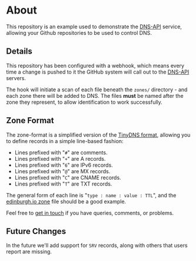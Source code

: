 
About
=====

This repository is an example used to demonstrate the [DNS-API](http://dns-api.com/) service, allowing your Github repositories to be used to control DNS.


Details
-------

This repository has been configured with a webhook, which means every time a change is pushed to it the GitHub system will call out to the [DNS-API](http://dns-api.com/) servers.

The hook will initiate a scan of each file beneath the `zones/` directory - and each zone there will be added to DNS.  The files __must__ be named after the zone they represent, to allow identification to work successfully.


Zone Format
-----------

The zone-format is a simplified version of the [TinyDNS  format](http://cr.yp.to/djbdns/tinydns-data.html), allowing you to define records in a simple line-based fashion:


* Lines prefixed with "`#`" are comments.
* Lines prefixed with "`+`" are A records.
* Lines prefixed with "`6`" are IPv6 records.
* Lines prefixed with "`@`" are MX records.
* Lines prefixed with "`C`" are CNAME records.
* Lines prefixed with "`T`" are TXT records.

The general form of each line is "`type : name : value : TTL`", and the [edinburgh.io zone](zones/edinburgh.io) file should be a good example.

Feel free to [get in touch](http://dns-api.com/docs/help) if you have queries, comments, or problems.



Future Changes
--------------

In the future we'll add support for `SRV` records, along with others that users report are missing.
